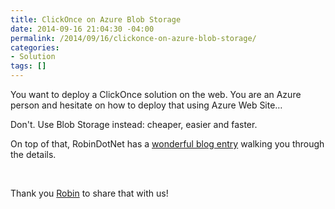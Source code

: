 ```yaml
---
title: ClickOnce on Azure Blob Storage
date: 2014-09-16 21:04:30 -04:00
permalink: /2014/09/16/clickonce-on-azure-blob-storage/
categories:
- Solution
tags: []
---
```

<p>You want to deploy a ClickOnce solution on the web.  You are an Azure person and hesitate on how to deploy that using Azure Web Site…
</p><p>Don't.  Use Blob Storage instead:  cheaper, easier and faster.
</p><p>On top of that, RobinDotNet has a <a href="http://robindotnet.wordpress.com/2011/02/13/how-to-host-a-clickonce-deployment-in-azure-blob-storage/">wonderful blog entry</a> walking you through the details.
</p><p>
 </p><p>Thank you <a href="http://robindotnet.wordpress.com/">Robin</a> to share that with us!</p>